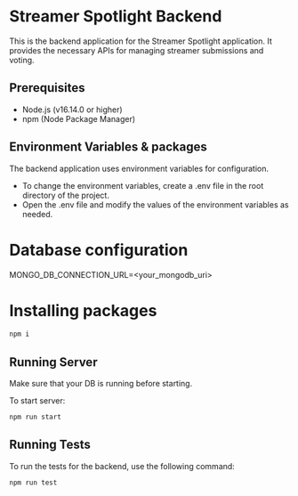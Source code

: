 # Streamer Spotlight Backend

This is the backend application for the Streamer Spotlight application. It provides the necessary APIs for managing streamer submissions and voting.

## Prerequisites

- Node.js (v16.14.0 or higher)
- npm (Node Package Manager)

## Environment Variables & packages

The backend application uses environment variables for configuration.

- To change the environment variables, create a .env file in the root directory of the project.
- Open the .env file and modify the values of the environment variables as needed.

# Database configuration

MONGO_DB_CONNECTION_URL=<your_mongodb_uri>

# Installing packages

```bash
npm i
```

## Running Server

Make sure that your DB is running before starting.

To start server:

```bash
npm run start
```

## Running Tests

To run the tests for the backend, use the following command:

```bash
npm run test
```
